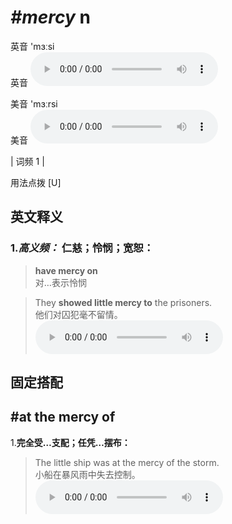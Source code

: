 # ***\#mercy*** n
英音 'mɜːsi  
英音
<audio src="./media/mercy-B.aac" controls="controls"></audio>

美音 'mɜːrsi  
美音
<audio src="./media/mercy.aac" controls="controls"></audio>



| 词频 1 |  

用法点拨  [U]

英文释义
---
### 1.*高义频：* **仁慈；怜悯；宽恕：**  

 > **have mercy on**  
 > 对…表示怜悯    

 > They **showed little mercy to** the prisoners.   
 > 他们对囚犯毫不留情。    
<audio src="./media/mercy-1.aac" controls="controls"></audio>


固定搭配
---
## \#at the mercy of 
1.**完全受…支配；任凭…摆布：**  

 > The little ship was at the mercy of the storm.   
 > 小船在暴风雨中失去控制。    
<audio src="./media/mercy-2.aac" controls="controls"></audio>



